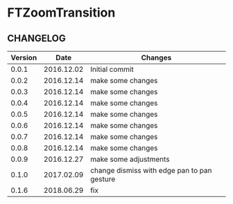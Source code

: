 # FTZoomTransition

## CHANGELOG


| Version | Date | Changes  |
| --- | --- | --- |
| 0.0.1 | 2016.12.02 | Initial commit |
| 0.0.2 | 2016.12.14 | make some changes |
| 0.0.3 | 2016.12.14 | make some changes |
| 0.0.4 | 2016.12.14 | make some changes |
| 0.0.5 | 2016.12.14 | make some changes |
| 0.0.6 | 2016.12.14 | make some changes |
| 0.0.7 | 2016.12.14 | make some changes |
| 0.0.8 | 2016.12.14 | make some changes |
| 0.0.9 | 2016.12.27 | make some adjustments |
| 0.1.0 | 2017.02.09 | change dismiss with edge pan to pan gesture |
| 0.1.6 | 2018.06.29 | fix |



